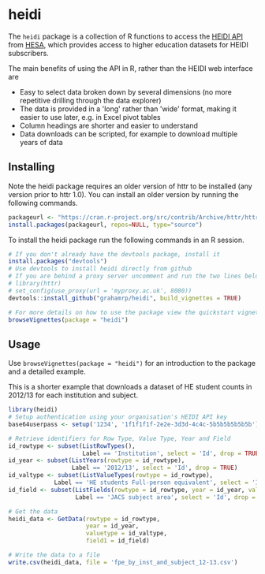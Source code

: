 <!-- README.md is generated from README.Rmd. Please edit that file -->
heidi
=====

The `heidi` package is a collection of R functions to access the [HEIDI API](http://www.heidi.ac.uk/index.php/content/view/39/87/) from [HESA](www.hesa.ac.uk), which provides access to higher education datasets for HEIDI subscribers.

The main benefits of using the API in R, rather than the HEIDI web interface are

-   Easy to select data broken down by several dimensions (no more repetitive drilling through the data explorer)
-   The data is provided in a 'long' rather than 'wide' format, making it easier to use later, e.g. in Excel pivot tables
-   Column headings are shorter and easier to understand
-   Data downloads can be scripted, for example to download multiple years of data

Installing
----------

Note the heidi package requires an older version of httr to be installed (any version prior to httr 1.0). You can install an older version by running the following commands.

``` r
packageurl <- "https://cran.r-project.org/src/contrib/Archive/httr/httr_0.6.1.tar.gz"
install.packages(packageurl, repos=NULL, type="source")
```

To install the heidi package run the following commands in an R session.

``` r
# If you don't already have the devtools package, install it
install.packages("devtools")
# Use devtools to install heidi directly from github
# If you are behind a proxy server uncomment and run the two lines below
# library(httr)
# set_config(use_proxy(url = 'myproxy.ac.uk', 8080))
devtools::install_github("grahamrp/heidi", build_vignettes = TRUE)

# For more details on how to use the package view the quickstart vignette
browseVignettes(package = "heidi")
```

Usage
-----

Use `browseVignettes(package = "heidi")` for an introduction to the package and a detailed example.

This is a shorter example that downloads a dataset of HE student counts in 2012/13 for each institution and subject.

``` r
library(heidi)
# Setup authentication using your organisation's HEIDI API key
base64userpass <- setup('1234', '1f1f1f1f-2e2e-3d3d-4c4c-5b5b5b5b5b5b')

# Retrieve identifiers for Row Type, Value Type, Year and Field
id_rowtype <- subset(ListRowTypes(), 
                     Label == 'Institution', select = 'Id', drop = TRUE)
id_year <- subset(ListYears(rowtype = id_rowtype),
                  Label == '2012/13', select = 'Id', drop = TRUE)
id_valtype <- subset(ListValueTypes(rowtype = id_rowtype),
             Label == 'HE students Full-person equivalent', select = 'Id', drop = TRUE)
id_field <- subset(ListFields(rowtype = id_rowtype, year = id_year, valuetype = id_valtype),
                   Label == 'JACS subject area', select = 'Id', drop = TRUE)

# Get the data
heidi_data <- GetData(rowtype = id_rowtype,
                      year = id_year,
                      valuetype = id_valtype,
                      field1 = id_field)

# Write the data to a file
write.csv(heidi_data, file = 'fpe_by_inst_and_subject_12-13.csv')
```

